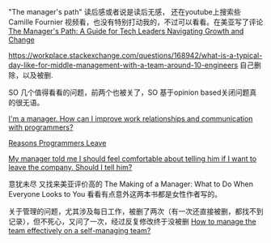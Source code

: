 "The manager's path" 读后感或者说是读后无感， 还在youtube上搜索些 Camille Fournier 视频看，也没有特别打动我的，不过可以看看。在美亚写了评论 [The Manager's Path: A Guide for Tech Leaders Navigating Growth and Change](https://www.amazon.com/Managers-Path-Leaders-Navigating-Growth/dp/1491973897/ref=cm_cr_arp_d_product_top?ie=UTF8)

https://workplace.stackexchange.com/questions/168942/what-is-a-typical-day-like-for-middle-management-with-a-team-around-10-engineers 自己删除，以及被删.

SO 几个值得看看的问题，前两个也被关了，SO 基于opinion based关闭问题真的很无语。

[I'm a manager. How can I improve work relationships and communication with programmers?](https://softwareengineering.stackexchange.com/questions/92862/im-a-manager-how-can-i-improve-work-relationships-and-communication-with-progr)

[Reasons Programmers Leave](https://softwareengineering.stackexchange.com/questions/49806/reasons-programmers-leave)

[My manager told me I should feel comfortable about telling him if I want to leave the company. Should I tell him?](https://workplace.stackexchange.com/questions/90692/my-manager-told-me-i-should-feel-comfortable-about-telling-him-if-i-want-to-leav)

意犹未尽 又找来美亚评价高的 The Making of a Manager: What to Do When Everyone Looks to You 看看有点意外这两本书都是女性作者写的。



关于管理的问题，尤其涉及每日工作，被删了两次（有一次还直接被删，都找不到记录），但不死心，又问了一次，经过反复修改终于没被删  [How to manage the team effectively on a self-managing team?](https://softwareengineering.stackexchange.com/questions/431284/how-to-manage-the-team-effectively-on-a-self-managing-team)

